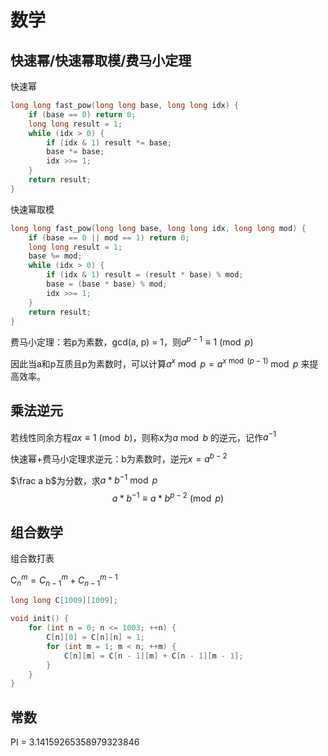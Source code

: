 # 数学

## 快速幂/快速幂取模/费马小定理

快速幂

```c++
long long fast_pow(long long base, long long idx) {
    if (base == 0) return 0;
    long long result = 1;
    while (idx > 0) {
        if (idx & 1) result *= base;
        base *= base;
        idx >>= 1;
    }
    return result;
}
```

快速幂取模

```c++
long long fast_pow(long long base, long long idx, long long mod) {
    if (base == 0 || mod == 1) return 0;
    long long result = 1;
    base %= mod;
    while (idx > 0) {
        if (idx & 1) result = (result * base) % mod;
        base = (base * base) % mod;
        idx >>= 1;
    }
    return result;
}
```

费马小定理：若p为素数，gcd(a, p) = 1，则$a^{p-1} \equiv 1 \pmod p$

因此当a和p互质且p为素数时，可以计算$a^{x}\bmod p=a^{x\bmod(p-1)} \bmod p$ 来提高效率。

## 乘法逆元

若线性同余方程$ax\equiv1\pmod b$，则称x为$a\bmod b$ 的逆元，记作$a^{-1}$

快速幂+费马小定理求逆元：b为素数时，逆元$x=a^{b-2}$

$\frac a b$为分数，求$a*b^{-1} \bmod p$
$$
a*b^{-1} \equiv a * b^{p-2}\pmod p
$$

## 组合数学

组合数打表

$\mathrm C_n^m=C_{n-1}^m+C_{n-1}^{m-1}$

```c++
long long C[1009][1009];

void init() {
    for (int n = 0; n <= 1003; ++n) {
        C[n][0] = C[n][n] = 1;
        for (int m = 1; m < n; ++m) {
            C[n][m] = C[n - 1][m] + C[n - 1][m - 1];
        }
    }
}
```

## 常数

PI = 3.14159265358979323846